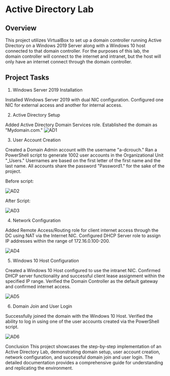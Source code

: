 # Active Directory Lab

## Overview
This project utilizes VirtualBox to set up a domain controller running Active Directory on a Windows 2019 Server along with a Windows 10 host connected to that domain controller. For the purposes of this lab, the domain controller will connect to the internet and intranet, but the host will only have an internet connect through the domain controller. 

## Project Tasks
1. Windows Server 2019 Installation
   
Installed Windows Server 2019 with dual NIC configuration.
Configured one NIC for external access and another for internal access.

2. Active Directory Setup
   
Added Active Directory Domain Services role.
Established the domain as "Mydomain.com."
![AD1](https://github.com/DrewCrouch1/Active-Directory-Lab/assets/158229796/ef1f3312-e6eb-402c-99ff-9ed4ab9d6e81)

3. User Account Creation

Created a Domain Admin account with the username "a-dcrouch."
Ran a PowerShell script to generate 1002 user accounts in the Organizational Unit "_Users."
Usernames are based on the first letter of the first name and the last name.
All accounts share the password "Password1." for the sake of the project.

Before script:

![AD2](https://github.com/DrewCrouch1/Active-Directory-Lab/assets/158229796/0ae40c65-a624-45dd-b3a6-459f5a7e6e0e)

After Script:

![AD3](https://github.com/DrewCrouch1/Active-Directory-Lab/assets/158229796/3c48771f-6c0a-4466-844c-22b48e0f242a)

4. Network Configuration

Added Remote Access/Routing role for client internet access through the DC using NAT via the Internet NIC.
Configured DHCP Server role to assign IP addresses within the range of 172.16.0.100-200.

![AD4](https://github.com/DrewCrouch1/Active-Directory-Lab/assets/158229796/1668b4ae-a583-4f81-b161-c68530983e6a)


5. Windows 10 Host Configuration

Created a Windows 10 Host configured to use the intranet NIC.
Confirmed DHCP server functionality and successful client lease assignment within the specified IP range.
Verified the Domain Controller as the default gateway and confirmed internet access.

![AD5](https://github.com/DrewCrouch1/Active-Directory-Lab/assets/158229796/16815dc3-2f6c-499f-9be2-30d992a9f144)


6. Domain Join and User Login

Successfully joined the domain with the Windows 10 Host.
Verified the ability to log in using one of the user accounts created via the PowerShell script.

![AD6](https://github.com/DrewCrouch1/Active-Directory-Lab/assets/158229796/cfffe6be-cf8d-45d4-9875-27aa9d0c5b9e)

Conclusion
This project showcases the step-by-step implementation of an Active Directory Lab, demonstrating domain setup, user account creation, network configuration, and successful domain join and user login. The detailed documentation provides a comprehensive guide for understanding and replicating the environment.
